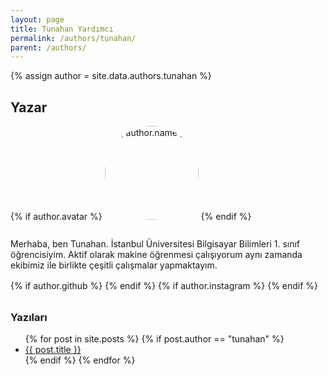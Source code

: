```yaml
---
layout: page
title: Tunahan Yardımcı
permalink: /authors/tunahan/
parent: /authors/
---
```


{% assign author = site.data.authors.tunahan %}

<h2>Yazar</h2>

{% if author.avatar %}
  <img alt="{{ author.name }}" src="{{ author.avatar }}"  style="width:150px;border-radius:50%;margin-bottom:1rem;">
{% endif %}

<!-- BURASI CV / TANITIM ALANI -->
<p>
  Merhaba, ben Tunahan. İstanbul Üniversitesi Bilgisayar Bilimleri 1. sınıf öğrencisiyim.  
  Aktif olarak makine öğrenmesi çalışıyorum aynı zamanda ekibimiz ile birlikte çeşitli çalışmalar yapmaktayım.
</p>

<!-- Sosyal ikonlar -->
<div class="social-links" style="margin-top:1rem;">
  {% if author.github %}
    <a href="{{ author.github }}" target="_blank" title="GitHub">
      <i class="fab fa-github"></i>
    </a>
  {% endif %}
  {% if author.instagram %}
    <a href="{{ author.instagram }}" target="_blank" title="Instagram">
      <i class="fab fa-instagram"></i>
    </a>
  {% endif %}
</div>

<!-- Yazıları -->
<h3 style="margin-top: 2rem;">Yazıları</h3>
<ul>
  {% for post in site.posts %}
    {% if post.author == "tunahan" %}
      <li><a href="{{ post.url }}">{{ post.title }}</a></li>
    {% endif %}
  {% endfor %}
</ul>
